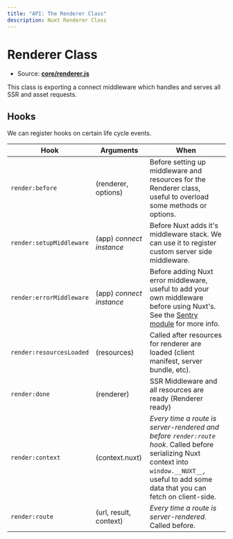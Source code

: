 ```yaml
---
title: "API: The Renderer Class"
description: Nuxt Renderer Class
---
```


# Renderer Class

- Source: **[core/renderer.js](https://github.com/nuxt/nuxt.js/blob/dev/lib/core/renderer.js)**

This class is exporting a connect middleware which handles and serves all SSR and asset requests.

## Hooks

We can register hooks on certain life cycle events.

Hook                      | Arguments                | When
--------------------------|--------------------------|--------------------------------------------------------------------------------------------------------------------------------------------------------------------------------------------------------------
 `render:before`          | (renderer, options)      | Before setting up middleware and resources for the Renderer class, useful to overload some methods or options.
 `render:setupMiddleware` | (app) *connect instance* | Before Nuxt adds it's middleware stack. We can use it to register custom server side middleware.
 `render:errorMiddleware` | (app) *connect instance* | Before adding Nuxt error middleware, useful to add your own middleware before using Nuxt's. See the [Sentry module](https://github.com/nuxt-community/sentry-module/blob/master/lib/sentry.js) for more info.
 `render:resourcesLoaded` | (resources)              | Called after resources for renderer are loaded (client manifest, server bundle, etc).
 `render:done`            | (renderer)               | SSR Middleware and all resources are ready (Renderer ready)
 `render:context`         | (context.nuxt)           | *Every time a route is server-rendered and before `render:route` hook*. Called before serializing Nuxt context into `window.__NUXT__`, useful to add some data that you can fetch on client-side.
 `render:route`           | (url, result, context)   | *Every time a route is server-rendered*. Called before.

